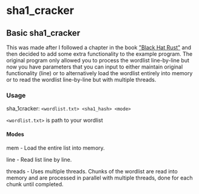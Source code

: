 # sha1_cracker
## Basic sha1_cracker
This was made after I followed a chapter in the book ["Black Hat Rust"](https://kerkour.com/black-hat-rust) and then decided to add some extra functionality to the example program. The original program only allowed you to process the wordlist line-by-line but now you have parameters that you can input to either maintain original functionality (line) or to alternatively load the wordlist entirely into memory or to read the wordlist line-by-line but with multiple threads. 

### Usage
sha_1cracker: `<wordlist.txt> <sha1_hash> <mode>`

`<wordlist.txt>` is path to your wordlist

#### Modes
mem - Load the entire list into memory.

line - Read list line by line.

threads - Uses multiple threads. Chunks of the wordlist are read into memory and are processed in parallel with multiple threads, done for each chunk until completed.  
